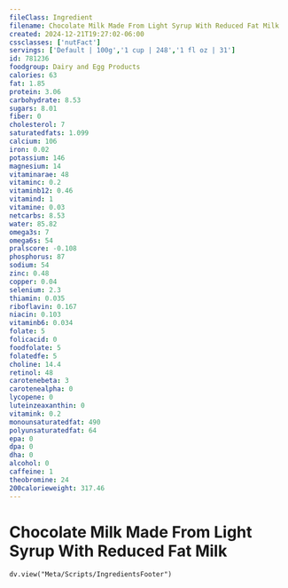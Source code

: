 ```yaml
---
fileClass: Ingredient
filename: Chocolate Milk Made From Light Syrup With Reduced Fat Milk
created: 2024-12-21T19:27:02-06:00
cssclasses: ['nutFact']
servings: ['Default | 100g','1 cup | 248','1 fl oz | 31']
id: 781236
foodgroup: Dairy and Egg Products 
calories: 63
fat: 1.85
protein: 3.06
carbohydrate: 8.53
sugars: 8.01
fiber: 0
cholesterol: 7
saturatedfats: 1.099
calcium: 106
iron: 0.02
potassium: 146
magnesium: 14
vitaminarae: 48
vitaminc: 0.2
vitaminb12: 0.46
vitamind: 1
vitamine: 0.03
netcarbs: 8.53
water: 85.82
omega3s: 7
omega6s: 54
pralscore: -0.108
phosphorus: 87
sodium: 54
zinc: 0.48
copper: 0.04
selenium: 2.3
thiamin: 0.035
riboflavin: 0.167
niacin: 0.103
vitaminb6: 0.034
folate: 5
folicacid: 0
foodfolate: 5
folatedfe: 5
choline: 14.4
retinol: 48
carotenebeta: 3
carotenealpha: 0
lycopene: 0
luteinzeaxanthin: 0
vitamink: 0.2
monounsaturatedfat: 490
polyunsaturatedfat: 64
epa: 0
dpa: 0
dha: 0
alcohol: 0
caffeine: 1
theobromine: 24
200calorieweight: 317.46
---
```


# Chocolate Milk Made From Light Syrup With Reduced Fat Milk

```dataviewjs
dv.view("Meta/Scripts/IngredientsFooter")
```